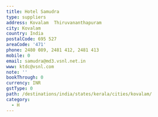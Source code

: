```yaml
---
title: Hotel Samudra
type: suppliers
address: Kovalam  Thiruvananthapuram
city: Kovalam
country: India
postalCode: 695 527
areaCode: '471'
phone: 2480 089, 2481 412, 2481 413
mobile: 0
email: samudra@md3.vsnl.net.in
www: ktdc@vsnl.com
note: ''
bookThrough: 0
currency: INR
gstType: 0
path: /destinations/india/states/kerala/cities/kovalam/
category:
  - H
---
```


